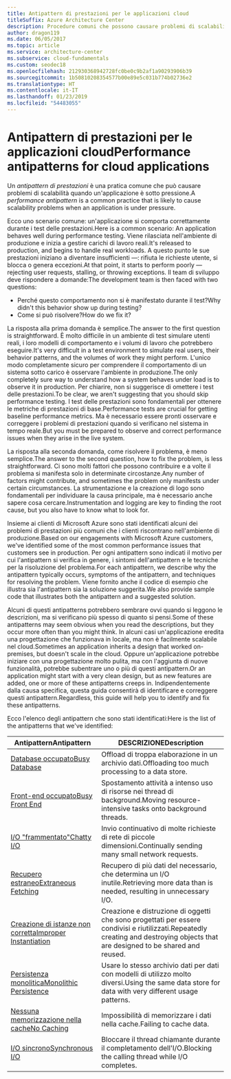```yaml
---
title: Antipattern di prestazioni per le applicazioni cloud
titleSuffix: Azure Architecture Center
description: Procedure comuni che possono causare problemi di scalabilità.
author: dragon119
ms.date: 06/05/2017
ms.topic: article
ms.service: architecture-center
ms.subservice: cloud-fundamentals
ms.custom: seodec18
ms.openlocfilehash: 212930368942728fc0be0c9b2af1a90293906b39
ms.sourcegitcommit: 1b50810208354577b00e89e5c031b774b02736e2
ms.translationtype: HT
ms.contentlocale: it-IT
ms.lasthandoff: 01/23/2019
ms.locfileid: "54483055"
---
```

# <a name="performance-antipatterns-for-cloud-applications"></a><span data-ttu-id="fb984-103">Antipattern di prestazioni per le applicazioni cloud</span><span class="sxs-lookup"><span data-stu-id="fb984-103">Performance antipatterns for cloud applications</span></span>

<span data-ttu-id="fb984-104">Un *antipattern di prestazioni* è una pratica comune che può causare problemi di scalabilità quando un'applicazione è sotto pressione.</span><span class="sxs-lookup"><span data-stu-id="fb984-104">A *performance antipattern* is a common practice that is likely to cause scalability problems when an application is under pressure.</span></span>

<span data-ttu-id="fb984-105">Ecco uno scenario comune: un'applicazione si comporta correttamente durante i test delle prestazioni.</span><span class="sxs-lookup"><span data-stu-id="fb984-105">Here is a common scenario: An application behaves well during performance testing.</span></span> <span data-ttu-id="fb984-106">Viene rilasciata nell'ambiente di produzione e inizia a gestire carichi di lavoro reali.</span><span class="sxs-lookup"><span data-stu-id="fb984-106">It's released to production, and begins to handle real workloads.</span></span> <span data-ttu-id="fb984-107">A questo punto le sue prestazioni iniziano a diventare insufficienti &mdash;: rifiuta le richieste utente, si blocca o genera eccezioni.</span><span class="sxs-lookup"><span data-stu-id="fb984-107">At that point, it starts to perform poorly &mdash; rejecting user requests, stalling, or throwing exceptions.</span></span> <span data-ttu-id="fb984-108">Il team di sviluppo deve rispondere a domande:</span><span class="sxs-lookup"><span data-stu-id="fb984-108">The development team is then faced with two questions:</span></span>

- <span data-ttu-id="fb984-109">Perché questo comportamento non si è manifestato durante il test?</span><span class="sxs-lookup"><span data-stu-id="fb984-109">Why didn't this behavior show up during testing?</span></span>
- <span data-ttu-id="fb984-110">Come si può risolvere?</span><span class="sxs-lookup"><span data-stu-id="fb984-110">How do we fix it?</span></span>

<span data-ttu-id="fb984-111">La risposta alla prima domanda è semplice.</span><span class="sxs-lookup"><span data-stu-id="fb984-111">The answer to the first question is straightforward.</span></span> <span data-ttu-id="fb984-112">È molto difficile in un ambiente di test simulare utenti reali, i loro modelli di comportamento e i volumi di lavoro che potrebbero eseguire.</span><span class="sxs-lookup"><span data-stu-id="fb984-112">It's very difficult in a test environment to simulate real users, their behavior patterns, and the volumes of work they might perform.</span></span> <span data-ttu-id="fb984-113">L'unico modo completamente sicuro per comprendere il comportamento di un sistema sotto carico è osservare l'ambiente in produzione.</span><span class="sxs-lookup"><span data-stu-id="fb984-113">The only completely sure way to understand how a system behaves under load is to observe it in production.</span></span> <span data-ttu-id="fb984-114">Per chiarire, non si suggerisce di omettere i test delle prestazioni.</span><span class="sxs-lookup"><span data-stu-id="fb984-114">To be clear, we aren't suggesting that you should skip performance testing.</span></span> <span data-ttu-id="fb984-115">I test delle prestazioni sono fondamentali per ottenere le metriche di prestazioni di base.</span><span class="sxs-lookup"><span data-stu-id="fb984-115">Performance tests are crucial for getting baseline performance metrics.</span></span> <span data-ttu-id="fb984-116">Ma è necessario essere pronti osservare e correggere i problemi di prestazioni quando si verificano nel sistema in tempo reale.</span><span class="sxs-lookup"><span data-stu-id="fb984-116">But you must be prepared to observe and correct performance issues when they arise in the live system.</span></span>

<span data-ttu-id="fb984-117">La risposta alla seconda domanda, come risolvere il problema, è meno semplice.</span><span class="sxs-lookup"><span data-stu-id="fb984-117">The answer to the second question, how to fix the problem, is less straightforward.</span></span> <span data-ttu-id="fb984-118">Ci sono molti fattori che possono contribuire e a volte il problema si manifesta solo in determinate circostanze.</span><span class="sxs-lookup"><span data-stu-id="fb984-118">Any number of factors might contribute, and sometimes the problem only manifests under certain circumstances.</span></span> <span data-ttu-id="fb984-119">La strumentazione e la creazione di logo sono fondamentali per individuare la causa principale, ma è necessario anche sapere cosa cercare.</span><span class="sxs-lookup"><span data-stu-id="fb984-119">Instrumentation and logging are key to finding the root cause, but you also have to know what to look for.</span></span>

<span data-ttu-id="fb984-120">Insieme ai clienti di Microsoft Azure sono stati identificati alcuni dei problemi di prestazioni più comuni che i clienti riscontrano nell'ambiente di produzione.</span><span class="sxs-lookup"><span data-stu-id="fb984-120">Based on our engagements with Microsoft Azure customers, we've identified some of the most common performance issues that customers see in production.</span></span> <span data-ttu-id="fb984-121">Per ogni antipattern sono indicati il motivo per cui l'antipattern si verifica in genere, i sintomi dell'antipattern e le tecniche per la risoluzione del problema.</span><span class="sxs-lookup"><span data-stu-id="fb984-121">For each antipattern, we describe why the antipattern typically occurs, symptoms of the antipattern, and techniques for resolving the problem.</span></span> <span data-ttu-id="fb984-122">Viene fornito anche il codice di esempio che illustra sia l'antipattern sia la soluzione suggerita.</span><span class="sxs-lookup"><span data-stu-id="fb984-122">We also provide sample code that illustrates both the antipattern and a suggested solution.</span></span>

<span data-ttu-id="fb984-123">Alcuni di questi antipatterns potrebbero sembrare ovvi quando si leggono le descrizioni, ma si verificano più spesso di quanto si pensi.</span><span class="sxs-lookup"><span data-stu-id="fb984-123">Some of these antipatterns may seem obvious when you read the descriptions, but they occur more often than you might think.</span></span> <span data-ttu-id="fb984-124">In alcuni casi un'applicazione eredita una progettazione che funzionava in locale, ma non è facilmente scalabile nel cloud.</span><span class="sxs-lookup"><span data-stu-id="fb984-124">Sometimes an application inherits a design that worked on-premises, but doesn't scale in the cloud.</span></span> <span data-ttu-id="fb984-125">Oppure un'applicazione potrebbe iniziare con una progettazione molto pulita, ma con l'aggiunta di nuove funzionalità, potrebbe subentrare uno o più di questi antipattern.</span><span class="sxs-lookup"><span data-stu-id="fb984-125">Or an application might start with a very clean design, but as new features are added, one or more of these antipatterns creeps in.</span></span> <span data-ttu-id="fb984-126">Indipendentemente dalla causa specifica, questa guida consentirà di identificare e correggere questi antipattern.</span><span class="sxs-lookup"><span data-stu-id="fb984-126">Regardless, this guide will help you to identify and fix these antipatterns.</span></span>

<span data-ttu-id="fb984-127">Ecco l'elenco degli antipattern che sono stati identificati:</span><span class="sxs-lookup"><span data-stu-id="fb984-127">Here is the list of the antipatterns that we've identified:</span></span>

| <span data-ttu-id="fb984-128">Antipattern</span><span class="sxs-lookup"><span data-stu-id="fb984-128">Antipattern</span></span> | <span data-ttu-id="fb984-129">DESCRIZIONE</span><span class="sxs-lookup"><span data-stu-id="fb984-129">Description</span></span> |
|-------------|-------------|
| <span data-ttu-id="fb984-130">[Database occupato][BusyDatabase]</span><span class="sxs-lookup"><span data-stu-id="fb984-130">[Busy Database][BusyDatabase]</span></span> | <span data-ttu-id="fb984-131">Offload di troppa elaborazione in un archivio dati.</span><span class="sxs-lookup"><span data-stu-id="fb984-131">Offloading too much processing to a data store.</span></span> |
| <span data-ttu-id="fb984-132">[Front-end occupato][BusyFrontEnd]</span><span class="sxs-lookup"><span data-stu-id="fb984-132">[Busy Front End][BusyFrontEnd]</span></span> | <span data-ttu-id="fb984-133">Spostamento attività a intenso uso di risorse nei thread di background.</span><span class="sxs-lookup"><span data-stu-id="fb984-133">Moving resource-intensive tasks onto background threads.</span></span> |
| <span data-ttu-id="fb984-134">[I/O "frammentato"][ChattyIO]</span><span class="sxs-lookup"><span data-stu-id="fb984-134">[Chatty I/O][ChattyIO]</span></span> | <span data-ttu-id="fb984-135">Invio continuativo di molte richieste di rete di piccole dimensioni.</span><span class="sxs-lookup"><span data-stu-id="fb984-135">Continually sending many small network requests.</span></span> |
| <span data-ttu-id="fb984-136">[Recupero estraneo][ExtraneousFetching]</span><span class="sxs-lookup"><span data-stu-id="fb984-136">[Extraneous Fetching][ExtraneousFetching]</span></span> | <span data-ttu-id="fb984-137">Recupero di più dati del necessario, che determina un I/O inutile.</span><span class="sxs-lookup"><span data-stu-id="fb984-137">Retrieving more data than is needed, resulting in unnecessary I/O.</span></span> |
| <span data-ttu-id="fb984-138">[Creazione di istanze non corretta][ImproperInstantiation]</span><span class="sxs-lookup"><span data-stu-id="fb984-138">[Improper Instantiation][ImproperInstantiation]</span></span> | <span data-ttu-id="fb984-139">Creazione e distruzione di oggetti che sono progettati per essere condivisi e riutilizzati.</span><span class="sxs-lookup"><span data-stu-id="fb984-139">Repeatedly creating and destroying objects that are designed to be shared and reused.</span></span> |
| <span data-ttu-id="fb984-140">[Persistenza monolitica][MonolithicPersistence]</span><span class="sxs-lookup"><span data-stu-id="fb984-140">[Monolithic Persistence][MonolithicPersistence]</span></span> | <span data-ttu-id="fb984-141">Usare lo stesso archivio dati per dati con modelli di utilizzo molto diversi.</span><span class="sxs-lookup"><span data-stu-id="fb984-141">Using the same data store for data with very different usage patterns.</span></span> |
| <span data-ttu-id="fb984-142">[Nessuna memorizzazione nella cache][NoCaching]</span><span class="sxs-lookup"><span data-stu-id="fb984-142">[No Caching][NoCaching]</span></span> | <span data-ttu-id="fb984-143">Impossibilità di memorizzare i dati nella cache.</span><span class="sxs-lookup"><span data-stu-id="fb984-143">Failing to cache data.</span></span> |
| <span data-ttu-id="fb984-144">[I/O sincrono][SynchronousIO]</span><span class="sxs-lookup"><span data-stu-id="fb984-144">[Synchronous I/O][SynchronousIO]</span></span> | <span data-ttu-id="fb984-145">Bloccare il thread chiamante durante il completamento dell'I/O.</span><span class="sxs-lookup"><span data-stu-id="fb984-145">Blocking the calling thread while I/O completes.</span></span> |

[BusyDatabase]: ./busy-database/index.md
[BusyFrontEnd]: ./busy-front-end/index.md
[ChattyIO]: ./chatty-io/index.md
[ExtraneousFetching]: ./extraneous-fetching/index.md
[ImproperInstantiation]: ./improper-instantiation/index.md
[MonolithicPersistence]: ./monolithic-persistence/index.md
[NoCaching]: ./no-caching/index.md
[SynchronousIO]: ./synchronous-io/index.md
